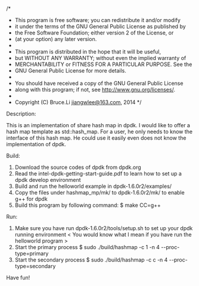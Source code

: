 /*
 * This program is free software; you can redistribute it and/or modify
 * it under the terms of the GNU General Public License as published by
 * the Free Software Foundation; either version 2 of the License, or
 * (at your option) any later version.
 *
 * This program is distributed in the hope that it will be useful,
 * but WITHOUT ANY WARRANTY; without even the implied warranty of
 * MERCHANTABILITY or FITNESS FOR A PARTICULAR PURPOSE.  See the
 * GNU General Public License for more details.
 *
 * You should have received a copy of the GNU General Public License
 * along with this program; if not, see <http://www.gnu.org/licenses/>.
 *
 * Copyright (C) Bruce.Li <jiangwlee@163.com>, 2014
 */



Description:

This is an implementation of share hash map in dpdk. I would like to offer
a hash map template as std::hash_map. For a user, he only needs to know
the interface of this hash map. He could use it easily even does not know
the implementation of dpdk.

Build:

1. Download the source codes of dpdk from dpdk.org
2. Read the intel-dpdk-getting-start-guide.pdf to learn how to set up a
   dpdk develop environment
3. Build and run the helloworld example in dpdk-1.6.0r2/examples/
4. Copy the files under hashmap_mp/mk/ to dpdk-1.6.0r2/mk/ to enable g++
   for dpdk
5. Build this program by following command:
   $ make CC=g++

Run:

1. Make sure you have run dpdk-1.6.0r2/tools/setup.sh to set up your dpdk
   running environment < You would know what I mean if you have run the 
   helloworld program >
2. Start the primary process
   $ sudo ./build/hashmap -c 1 -n 4 --proc-type=primary
3. Start the secondary process
   $ sudo ./build/hashmap -c c -n 4 --proc-type=secondary

Have fun!
